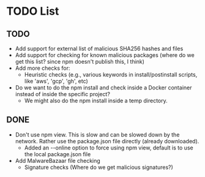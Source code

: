 # TODO List
## TODO
- Add support for external list of malicious SHA256 hashes and files
- Add support for checking for known malicious packages (where do we get this list? since npm doesn't publish this, I think)
- Add more checks for:
    - Heuristic checks (e.g., various keywords in install/postinstall scripts, like 'aws', 'gcp', 'gh', etc)
- Do we want to do the npm install and check inside a Docker container instead of inside the specific project?
    - We might also do the npm install inside a temp directory.

## DONE
- Don't use npm view. This is slow and can be slowed down by the network. Rather use the package.json file directly (already downloaded).
    - Added an --online option to force using npm view, default is to use the local package.json file
- Add MalwareBazaar file checking
    - Signature checks (Where do we get malicious signatures?)
